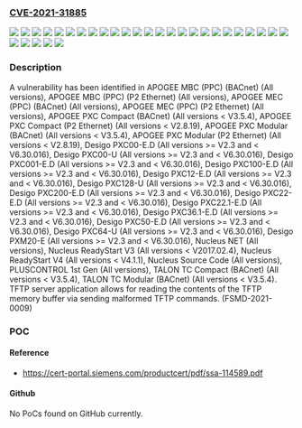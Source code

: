 ### [CVE-2021-31885](https://cve.mitre.org/cgi-bin/cvename.cgi?name=CVE-2021-31885)
![](https://img.shields.io/static/v1?label=Product&message=APOGEE%20MBC%20(PPC)%20(BACnet)&color=blue)
![](https://img.shields.io/static/v1?label=Product&message=APOGEE%20MBC%20(PPC)%20(P2%20Ethernet)&color=blue)
![](https://img.shields.io/static/v1?label=Product&message=APOGEE%20MEC%20(PPC)%20(BACnet)&color=blue)
![](https://img.shields.io/static/v1?label=Product&message=APOGEE%20MEC%20(PPC)%20(P2%20Ethernet)&color=blue)
![](https://img.shields.io/static/v1?label=Product&message=APOGEE%20PXC%20Compact%20(BACnet)&color=blue)
![](https://img.shields.io/static/v1?label=Product&message=APOGEE%20PXC%20Compact%20(P2%20Ethernet)&color=blue)
![](https://img.shields.io/static/v1?label=Product&message=APOGEE%20PXC%20Modular%20(BACnet)&color=blue)
![](https://img.shields.io/static/v1?label=Product&message=APOGEE%20PXC%20Modular%20(P2%20Ethernet)&color=blue)
![](https://img.shields.io/static/v1?label=Product&message=Desigo%20PXC00-E.D&color=blue)
![](https://img.shields.io/static/v1?label=Product&message=Desigo%20PXC00-U&color=blue)
![](https://img.shields.io/static/v1?label=Product&message=Desigo%20PXC001-E.D&color=blue)
![](https://img.shields.io/static/v1?label=Product&message=Desigo%20PXC100-E.D&color=blue)
![](https://img.shields.io/static/v1?label=Product&message=Desigo%20PXC12-E.D&color=blue)
![](https://img.shields.io/static/v1?label=Product&message=Desigo%20PXC128-U&color=blue)
![](https://img.shields.io/static/v1?label=Product&message=Desigo%20PXC200-E.D&color=blue)
![](https://img.shields.io/static/v1?label=Product&message=Desigo%20PXC22-E.D&color=blue)
![](https://img.shields.io/static/v1?label=Product&message=Desigo%20PXC22.1-E.D&color=blue)
![](https://img.shields.io/static/v1?label=Product&message=Desigo%20PXC36.1-E.D&color=blue)
![](https://img.shields.io/static/v1?label=Product&message=Desigo%20PXC50-E.D&color=blue)
![](https://img.shields.io/static/v1?label=Product&message=Desigo%20PXC64-U&color=blue)
![](https://img.shields.io/static/v1?label=Product&message=Desigo%20PXM20-E&color=blue)
![](https://img.shields.io/static/v1?label=Product&message=Nucleus%20NET&color=blue)
![](https://img.shields.io/static/v1?label=Product&message=Nucleus%20ReadyStart%20V3&color=blue)
![](https://img.shields.io/static/v1?label=Product&message=Nucleus%20ReadyStart%20V4&color=blue)
![](https://img.shields.io/static/v1?label=Product&message=Nucleus%20Source%20Code&color=blue)
![](https://img.shields.io/static/v1?label=Product&message=PLUSCONTROL%201st%20Gen&color=blue)
![](https://img.shields.io/static/v1?label=Product&message=TALON%20TC%20Compact%20(BACnet)&color=blue)
![](https://img.shields.io/static/v1?label=Product&message=TALON%20TC%20Modular%20(BACnet)&color=blue)
![](https://img.shields.io/static/v1?label=Version&message=n%2Fa&color=blue)
![](https://img.shields.io/static/v1?label=Vulnerability&message=CWE-805%3A%20Buffer%20Access%20with%20Incorrect%20Length%20Value&color=brighgreen)

### Description

A vulnerability has been identified in APOGEE MBC (PPC) (BACnet) (All versions), APOGEE MBC (PPC) (P2 Ethernet) (All versions), APOGEE MEC (PPC) (BACnet) (All versions), APOGEE MEC (PPC) (P2 Ethernet) (All versions), APOGEE PXC Compact (BACnet) (All versions < V3.5.4), APOGEE PXC Compact (P2 Ethernet) (All versions < V2.8.19), APOGEE PXC Modular (BACnet) (All versions < V3.5.4), APOGEE PXC Modular (P2 Ethernet) (All versions < V2.8.19), Desigo PXC00-E.D (All versions >= V2.3 and < V6.30.016), Desigo PXC00-U (All versions >= V2.3 and < V6.30.016), Desigo PXC001-E.D (All versions >= V2.3 and < V6.30.016), Desigo PXC100-E.D (All versions >= V2.3 and < V6.30.016), Desigo PXC12-E.D (All versions >= V2.3 and < V6.30.016), Desigo PXC128-U (All versions >= V2.3 and < V6.30.016), Desigo PXC200-E.D (All versions >= V2.3 and < V6.30.016), Desigo PXC22-E.D (All versions >= V2.3 and < V6.30.016), Desigo PXC22.1-E.D (All versions >= V2.3 and < V6.30.016), Desigo PXC36.1-E.D (All versions >= V2.3 and < V6.30.016), Desigo PXC50-E.D (All versions >= V2.3 and < V6.30.016), Desigo PXC64-U (All versions >= V2.3 and < V6.30.016), Desigo PXM20-E (All versions >= V2.3 and < V6.30.016), Nucleus NET (All versions), Nucleus ReadyStart V3 (All versions < V2017.02.4), Nucleus ReadyStart V4 (All versions < V4.1.1), Nucleus Source Code (All versions), PLUSCONTROL 1st Gen (All versions), TALON TC Compact (BACnet) (All versions < V3.5.4), TALON TC Modular (BACnet) (All versions < V3.5.4). TFTP server application allows for reading the contents of the TFTP memory buffer via sending malformed TFTP commands. (FSMD-2021-0009)

### POC

#### Reference
- https://cert-portal.siemens.com/productcert/pdf/ssa-114589.pdf

#### Github
No PoCs found on GitHub currently.

